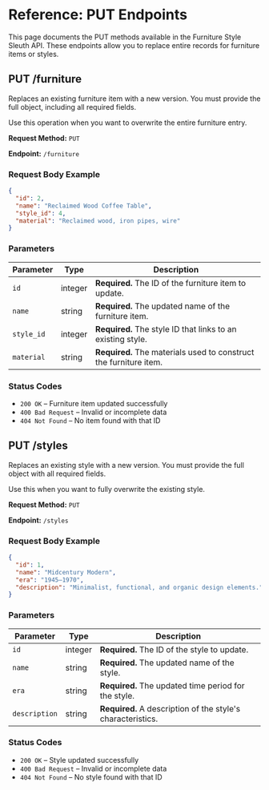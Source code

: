 # Reference: PUT Endpoints

This page documents the PUT methods available in the Furniture Style Sleuth API. These endpoints allow you to replace entire records for furniture items or styles.

## PUT /furniture

Replaces an existing furniture item with a new version. You must provide the full object, including all required fields.

Use this operation when you want to overwrite the entire furniture entry.

**Request Method:** `PUT`

**Endpoint:** `/furniture`

### Request Body Example

```json
{
  "id": 2,
  "name": "Reclaimed Wood Coffee Table",
  "style_id": 4,
  "material": "Reclaimed wood, iron pipes, wire"
}
```

### Parameters

| Parameter   | Type     | Description                                                                 |
|-------------|----------|-----------------------------------------------------------------------------|
| `id`        | integer  | **Required.** The ID of the furniture item to update.                       |
| `name`      | string   | **Required.** The updated name of the furniture item.                       |
| `style_id`  | integer  | **Required.** The style ID that links to an existing style.                 |
| `material`  | string   | **Required.** The materials used to construct the furniture item.                   |

### Status Codes

- `200 OK` – Furniture item updated successfully  
- `400 Bad Request` – Invalid or incomplete data  
- `404 Not Found` – No item found with that ID  

## PUT /styles

Replaces an existing style with a new version. You must provide the full object with all required fields.

Use this when you want to fully overwrite the existing style.

**Request Method:** `PUT`

**Endpoint:** `/styles`

### Request Body Example

```json
{
  "id": 1,
  "name": "Midcentury Modern",
  "era": "1945–1970",
  "description": "Minimalist, functional, and organic design elements."
}
```

### Parameters

| Parameter     | Type     | Description                                                              |
|---------------|----------|--------------------------------------------------------------------------|
| `id`          | integer  | **Required.** The ID of the style to update.                             |
| `name`        | string   | **Required.** The updated name of the style.                             |
| `era`         | string   | **Required.** The updated time period for the style.                     |
| `description` | string   | **Required.** A description of the style's characteristics.    |

### Status Codes
- `200 OK` – Style updated successfully  
- `400 Bad Request` – Invalid or incomplete data  
- `404 Not Found` – No style found with that ID  
